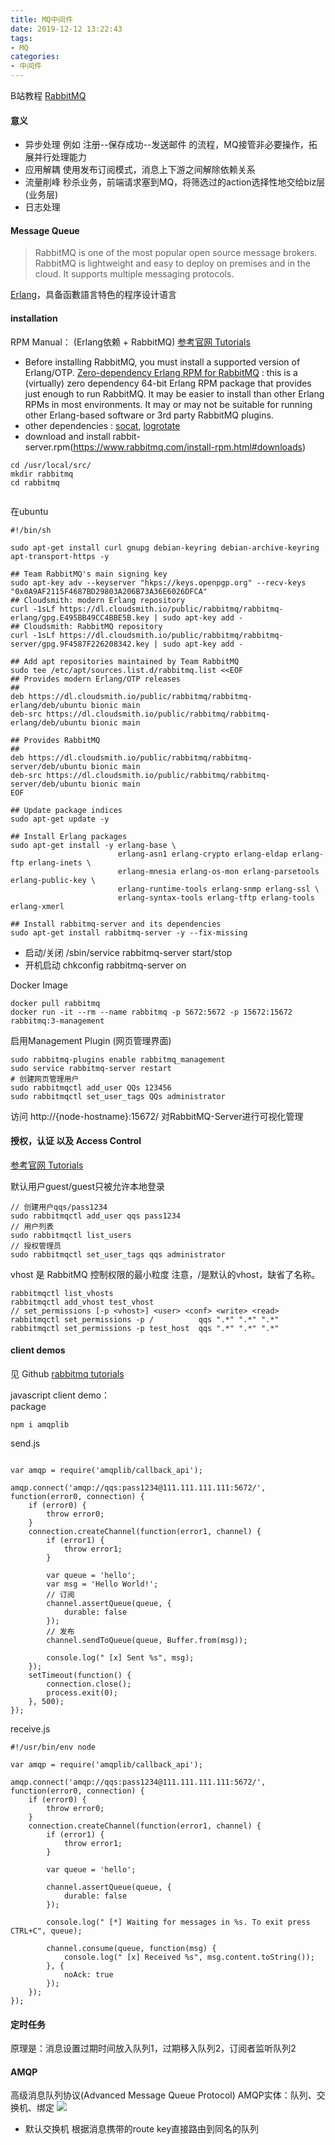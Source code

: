 ```yaml
---
title: MQ中间件
date: 2019-12-12 13:22:43
tags:
- MQ
categories: 
- 中间件
---
```

B站教程 [RabbitMQ](https://www.bilibili.com/video/BV1Dt411g7WB)
#### 意义
+ 异步处理
  例如 注册--保存成功--发送邮件 的流程，MQ接管非必要操作，拓展并行处理能力
+ 应用解耦
  使用发布订阅模式，消息上下游之间解除依赖关系
+ 流量削峰
  秒杀业务，前端请求塞到MQ，将筛选过的action选择性地交给biz层(业务层)
+ 日志处理
#### Message Queue
> RabbitMQ is one of the most popular open source message brokers. RabbitMQ is lightweight and easy to deploy on premises and in the cloud. It supports multiple messaging protocols.

[Erlang](https://zh.wikipedia.org/wiki/Erlang)，具备函數語言特色的程序设计语言

#### installation
RPM Manual：
(Erlang依赖 + RabbitMQ)
[参考官网 Tutorials](https://www.rabbitmq.com/install-rpm.html#package-dependencies)
+ Before installing RabbitMQ, you must install a supported version of Erlang/OTP. [Zero-dependency Erlang RPM for RabbitMQ](https://github.com/rabbitmq/erlang-rpm/releases) : this is a (virtually) zero dependency 64-bit Erlang RPM package that provides just enough to run RabbitMQ. It may be easier to install than other Erlang RPMs in most environments. It may or may not be suitable for running other Erlang-based software or 3rd party RabbitMQ plugins.
+ other dependencies : [socat](https://pkgs.org/download/socat), [logrotate](https://pkgs.org/download/logrotate)
+ download and install rabbit-server.rpm(https://www.rabbitmq.com/install-rpm.html#downloads)

```
cd /usr/local/src/
mkdir rabbitmq
cd rabbitmq


```
在ubuntu
```
#!/bin/sh

sudo apt-get install curl gnupg debian-keyring debian-archive-keyring apt-transport-https -y

## Team RabbitMQ's main signing key
sudo apt-key adv --keyserver "hkps://keys.openpgp.org" --recv-keys "0x0A9AF2115F4687BD29803A206B73A36E6026DFCA"
## Cloudsmith: modern Erlang repository
curl -1sLf https://dl.cloudsmith.io/public/rabbitmq/rabbitmq-erlang/gpg.E495BB49CC4BBE5B.key | sudo apt-key add -
## Cloudsmith: RabbitMQ repository
curl -1sLf https://dl.cloudsmith.io/public/rabbitmq/rabbitmq-server/gpg.9F4587F226208342.key | sudo apt-key add -

## Add apt repositories maintained by Team RabbitMQ
sudo tee /etc/apt/sources.list.d/rabbitmq.list <<EOF
## Provides modern Erlang/OTP releases
##
deb https://dl.cloudsmith.io/public/rabbitmq/rabbitmq-erlang/deb/ubuntu bionic main
deb-src https://dl.cloudsmith.io/public/rabbitmq/rabbitmq-erlang/deb/ubuntu bionic main

## Provides RabbitMQ
##
deb https://dl.cloudsmith.io/public/rabbitmq/rabbitmq-server/deb/ubuntu bionic main
deb-src https://dl.cloudsmith.io/public/rabbitmq/rabbitmq-server/deb/ubuntu bionic main
EOF

## Update package indices
sudo apt-get update -y

## Install Erlang packages
sudo apt-get install -y erlang-base \
                        erlang-asn1 erlang-crypto erlang-eldap erlang-ftp erlang-inets \
                        erlang-mnesia erlang-os-mon erlang-parsetools erlang-public-key \
                        erlang-runtime-tools erlang-snmp erlang-ssl \
                        erlang-syntax-tools erlang-tftp erlang-tools erlang-xmerl

## Install rabbitmq-server and its dependencies
sudo apt-get install rabbitmq-server -y --fix-missing
```

+ 启动/关闭 /sbin/service rabbitmq-server start/stop
+ 开机启动 chkconfig rabbitmq-server on

Docker Image
```
docker pull rabbitmq
docker run -it --rm --name rabbitmq -p 5672:5672 -p 15672:15672 rabbitmq:3-management
```
启用Management Plugin (网页管理界面)
```
sudo rabbitmq-plugins enable rabbitmq_management
sudo service rabbitmq-server restart
# 创建网页管理用户
sudo rabbitmqctl add_user QQs 123456
sudo rabbitmqctl set_user_tags QQs administrator
```
访问 http://{node-hostname}:15672/ 对RabbitMQ-Server进行可视化管理 

#### 授权，认证 以及 Access Control
[参考官网 Tutorials](https://www.rabbitmq.com/access-control.html)

默认用户guest/guest只被允许本地登录
```
// 创建用户qqs/pass1234
sudo rabbitmqctl add_user qqs pass1234
// 用户列表
sudo rabbitmqctl list_users
// 授权管理员
sudo rabbitmqctl set_user_tags qqs administrator
```
vhost 是 RabbitMQ 控制权限的最小粒度
注意，/是默认的vhost，缺省了名称。
```
rabbitmqctl list_vhosts
rabbitmqctl add_vhost test_vhost
// set_permissions [-p <vhost>] <user> <conf> <write> <read>
rabbitmqctl set_permissions -p /          qqs ".*" ".*" ".*"
rabbitmqctl set_permissions -p test_host  qqs ".*" ".*" ".*"
```
#### client demos
见 Github [rabbitmq tutorials](https://github.com/rabbitmq/rabbitmq-tutorials)

javascript client demo：<br>
package
```
npm i amqplib
```
send.js
```#!/usr/bin/env node

var amqp = require('amqplib/callback_api');

amqp.connect('amqp://qqs:pass1234@111.111.111.111:5672/', function(error0, connection) {
    if (error0) {
        throw error0;
    }
    connection.createChannel(function(error1, channel) {
        if (error1) {
            throw error1;
        }

        var queue = 'hello';
        var msg = 'Hello World!';
        // 订阅
        channel.assertQueue(queue, {
            durable: false
        });
        // 发布
        channel.sendToQueue(queue, Buffer.from(msg));

        console.log(" [x] Sent %s", msg);
    });
    setTimeout(function() {
        connection.close();
        process.exit(0);
    }, 500);
});

```
receive.js
```
#!/usr/bin/env node

var amqp = require('amqplib/callback_api');

amqp.connect('amqp://qqs:pass1234@111.111.111.111:5672/', function(error0, connection) {
    if (error0) {
        throw error0;
    }
    connection.createChannel(function(error1, channel) {
        if (error1) {
            throw error1;
        }

        var queue = 'hello';

        channel.assertQueue(queue, {
            durable: false
        });

        console.log(" [*] Waiting for messages in %s. To exit press CTRL+C", queue);

        channel.consume(queue, function(msg) {
            console.log(" [x] Received %s", msg.content.toString());
        }, {
            noAck: true
        });
    });
});
```
#### 定时任务
原理是：消息设置过期时间放入队列1，过期移入队列2，订阅者监听队列2

#### AMQP
高级消息队列协议(Advanced Message Queue Protocol) AMQP实体：队列、交换机、绑定
![](https://tva1.sinaimg.cn/large/0032xJMSgy1gt2gjuwp1xj60jg094q4o02.jpg)
+ 默认交换机 根据消息携带的route key直接路由到同名的队列